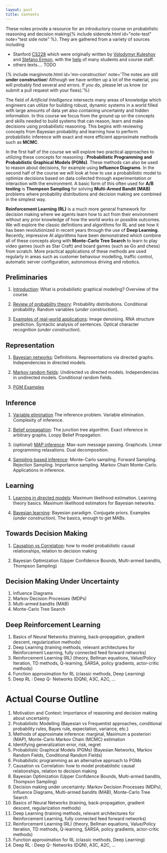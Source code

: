 ```yaml
---
layout: post
title: Contents
---
```

<span class="newthought">These notes</span> provide a resource for an introductory course on probabilistic reasoning and decision making{% include sidenote.html id="note-test" note="test side note" %}.
They are gathered from a variety of sources including
- Stanford [CS228](https://cs228.stanford.edu/) which were originally written by [Volodymyr Kuleshov](http://www.stanford.edu/~kuleshov) and [Stefano Ermon](http://cs.stanford.edu/~ermon/), with the [help](https://github.com/ermongroup/cs228-notes/commits/master) of many students and course staff.
- others texts.... TODO


<!-- TODO : update this note -->
{% include marginnote.html id='mn-construction' note='The notes are still **under construction**! Although we have written up a lot of the material, you will probably find several and errors. If you do, please let us know (or submit a pull request with your fixes).'%}
<!--You too may help make these notes better by submitting your improvements to us via [GitHub](https://github.com/ermongroup/cs228-notes).-->

The field of *Artificial Intelligence* intersects many areas of knowledge which engineers can utilize for building robust, dynamic systems in a world filled with large amounts of data yet also containing uncertainty and hidden information.
In this course we focus from the ground up on the concepts and skills needed to build systems that can reason, learn and make decisions using probabilistic reasoning.
This begins with reviewing concepts from Bayesian probability and learning how to perform probabilistic inference with exact and more efficient approximate methods such as **MCMC**.

In the first half of the course we will explore two practical approaches to utilizing these concepts for reasoning : **Probabilistic Programming and Probabilistic Graphical Models (PGMs)**.
These methods can also be used to reason about decisions, for example using **Influence Diagrams**.
In the second half of the course we will look at how to use a probabilistic model to optimize decisions based on data collected through experimentation or interaction with the environment.
A basic form of this often used for **A/B testing** is **Thompson Sampling** for solving **Multi-Armed Bandit (MAB)** problems where probability distributions and decision making are combined in the simplest way.


**Reinforcement Learning (RL)** is a much more general framework for decision making where we agents learn how to act from their environment without any prior knowledge of how the world works or possible outcomes.
We will explore the classic definitions and algorithms for RL and see how it has been revolutionized in recent years through the use of **Deep Learning**.
Recently, impressive AI algorithms have been demonstrated which combine all of these concepts along with **Monte-Carlo Tree Search** to learn to play video games (such as Star Craft) and board games (such as Go and chess) from scratch.
More practical applications of these methods are used regularly in areas such as customer behaviour modelling, traffic control, automatic server configuration, autonomous driving and robotics.

## Preliminaries

1. [Introduction](preliminaries/introduction/): What is probabilistic graphical modeling? Overview of the course.

2. [Review of probability theory](preliminaries/probabilityreview): Probability distributions. Conditional probability. Random variables (*under construction*).

3. [Examples of real-world applications](preliminaries/applications): Image denoising. RNA structure prediction. Syntactic analysis of sentences. Optical character recognition (*under construction*).

## Representation

1. [Bayesian networks](representation/directed/): Definitions. Representations via directed graphs. Independencies in directed models. 

2. [Markov random fields](representation/undirected/): Undirected vs directed models. Independencies in undirected models. Conditional random fields.

1. [PGM Examples](representation/examples/) 


## Inference

1. [Variable elimination](inference/ve/) The inference problem. Variable elimination. Complexity of inference.

2. [Belief propagation](inference/jt/): The junction tree algorithm. Exact inference in arbitrary graphs. Loopy Belief Propagation.

3. (optional) [MAP inference](inference/map/): Max-sum message passing. Graphcuts. Linear programming relaxations. Dual decomposition. <!-- TODO TODO: shorten this, no need to go into so much detail -->

4. [Sampling-based inference](inference/sampling/): Monte-Carlo sampling. Forward Sampling. Rejection Sampling. Importance sampling. Markov Chain Monte-Carlo. Applications in inference.

<!--5. [Variational inference](inference/variational/): Variational lower bounds. Mean Field. Marginal polytope and its relaxations.-->

## Learning

1. [Learning in directed models](learning/directed/): Maximum likelihood estimation. Learning theory basics. Maximum likelihood estimators for Bayesian networks.

<!-- 2. [Learning in undirected models](learning/undirected/): Exponential families. Maximum likelihood estimation with gradient descent. Learning in CRFs -->

<!-- 3. [Learning in latent variable models](learning/latent/): Latent variable models. Gaussian mixture models. Expectation maximization.-->

4. [Bayesian learning](learning/bayesian/): Bayesian paradigm. Conjugate priors. Examples (*under construction*). The basics, enough to get MABs. <!-- TODO update this description, how is this different from Bayesian Optimziation? --> 

<!-- 5. [Structure learning](learning/structure/): Chow-Liu algorithm. Akaike information criterion. Bayesian information criterion. Bayesian structure learning (*under construction*).-->

## Towards Decision Making
1. [Causation vs Correlation](causality/): how to model probabilistic causal relationships, relation to decision making  <!-- TODO make causation part short --> 

1. Bayesian Optimization (Upper Confidence Bounds, Multi-armed bandits, Thompson Sampling) 

## Decision Making Under Uncertainty
1. Influence Diagrams
1. Markov Decision Processes (MDPs) <!-- TODO  where does MDP come, before or after IDs and MABs, after? --> 
1. Multi-armed bandits (MAB)
1. Monte-Carlo Tree Search

## Deep Reinforcement Learning
1. Basics of Neural Networks (training, back-propagation, gradient descent, regularization methods)
1. Deep Learning (training methods, relevant architectures for Reinforcement Learning, fully connected feed forward networks)
1. Reinforcement Learning (RL) (theory, Bellman equations, Value/Policy Iteration, TD methods, Q-learning, SARSA, policy gradients, actor-critic methods)
1. Function approximation for RL (classic methods, Deep Learning)
1. Deep RL : Deep Q- Networks (DQN), A3C, A2C, …



<!--1. [The variational autoencoder](extras/vae): Deep generative models. The reparametrization trick. Learning latent visual representations.-->

<!--2. [List of further readings](extras/readings): Structured support vector machines. Bayesian non-parametrics.-->

# Actual Course Outline
1. Motivation and Context: Importance of reasoning and decision making about uncertainty
1. Probabilistic Modelling (Bayesian vs Frequentist approaches, conditional probability rules, Bayes rule, expectation, variance, etc.) 
1. Methods of approximate inference: marginal, Maximum a posteriori (MAP), Monte-Carlo Markov Chain (MCMC) estimation 
1. Identifying generalization error, risk, regret 
1. Probabilistic Graphical Models (PGMs) (Bayesian Networks, Markov Random Fields, Conditional Random Fields) 
1. Probabilistic programming as an alternative approach to PGMs 
1. Causation vs Correlation: how to model probabilistic causal relationships, relation to decision making 
1. Bayesian Optimization (Upper Confidence Bounds, Multi-armed bandits, Thompson Sampling) 
1. Decision making under uncertainty: Markov Decision Processes (MDPs), Influence Diagrams, Multi-armed bandits (MAB), Monte-Carlo Tree Search
1. Basics of Neural Networks (training, back-propagation, gradient descent, regularization methods)
1. Deep Learning (training methods, relevant architectures for Reinforcement Learning, fully connected feed forward networks)
1. Reinforcement Learning (RL) (theory, Bellman equations, Value/Policy Iteration, TD methods, Q-learning, SARSA, policy gradients, actor-critic methods)
1. Function approximation for RL (classic methods, Deep Learning)
1. Deep RL : Deep Q- Networks (DQN), A3C, A2C, …
